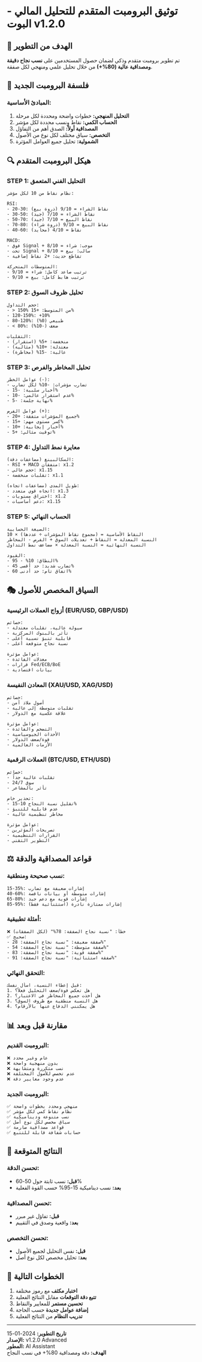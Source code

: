 # توثيق البرومبت المتقدم للتحليل المالي - البوت v1.2.0

## 🎯 الهدف من التطوير

تم تطوير برومبت متقدم وذكي لضمان حصول المستخدمين على **نسب نجاح دقيقة ومصداقية عالية (80%+)** من خلال تحليل علمي ومنهجي لكل صفقة.

## 🧠 فلسفة البرومبت الجديد

### المبادئ الأساسية:
1. **التحليل المنهجي:** خطوات واضحة ومحددة لكل مرحلة
2. **الحساب الكمي:** نقاط ونسب محددة لكل مؤشر
3. **المصداقية أولاً:** الصدق أهم من التفاؤل
4. **التخصص:** سياق مختلف لكل نوع من الأصول
5. **الشمولية:** تحليل جميع العوامل المؤثرة

## 🔍 هيكل البرومبت المتقدم

### STEP 1: التحليل الفني المتعمق
```
نظام نقاط من 10 لكل مؤشر:

RSI:
- 20-30: نقاط الشراء = 9/10 (ذروة بيع)
- 30-50: نقاط الشراء = 7/10 (جيد)
- 50-70: نقاط البيع = 7/10 (جيد)  
- 70-80: نقاط البيع = 9/10 (ذروة شراء)
- 40-60: نقاط = 4/10 (محايد)

MACD:
- فوق Signal + موجب: شراء = 8/10
- تحت Signal + سالب: بيع = 8/10
- تقاطع حديث: +2 نقاط إضافية

المتوسطات المتحركة:
- ترتيب صاعد كامل: شراء = 9/10
- ترتيب هابط كامل: بيع = 9/10
```

### STEP 2: تحليل ظروف السوق
```
حجم التداول:
- > 150% من المتوسط: +15%
- 120-150%: +10%
- 80-120%: طبيعي (0%)
- < 80%: ضعف (-10%)

التقلبات:
- منخفضة: +5% (استقرار)
- معتدلة: +10% (مثالية)
- عالية: -15% (مخاطرة)
```

### STEP 3: تحليل المخاطر والفرص
```
عوامل الخطر (-):
- تضارب مؤشرات: -10% لكل تضارب
- أخبار سلبية: -15%
- عدم استقرار عالمي: -10%
- نهاية جلسة: -5%

عوامل الفرص (+):
- جميع المؤشرات متفقة: +20%
- كسر مستوى مهم: +15%
- أخبار إيجابية: +10%
- توقيت مثالي: +5%
```

### STEP 4: معايرة نمط التداول
```
السكالبينغ (مضاعفات دقة):
- RSI + MACD متفقان: x1.2
- حجم عالي: x1.15
- تقلبات منخفضة: x1.1

طويل المدى (مضاعفات اتجاه):
- اتجاه قوي متعدد: x1.3
- اختراق مستويات: x1.2
- دعم أساسيات: x1.15
```

### STEP 5: الحساب النهائي
```
الصيغة الحسابية:
النقاط الأساسية = (مجموع نقاط المؤشرات ÷ عددها) × 10
النسبة المعدلة = النقاط + تعديلات السوق + الفرص - المخاطر  
النسبة النهائية = النسبة المعدلة × مضاعف نمط التداول

القيود:
- النطاق: 10% - 95%
- تضارب شديد: حد أقصى 45%
- اتفاق تام: حد أدنى 60%
```

## 🎭 السياق المخصص للأصول

### أزواج العملات الرئيسية (EUR/USD, GBP/USD)
```
خصائص:
- سيولة عالية، تقلبات معتدلة
- تأثر بالبنوك المركزية
- قابلية تنبؤ نسبية أعلى
- نسبة نجاح متوقعة أعلى

عوامل مؤثرة:
- معدلات الفائدة
- قرارات Fed/ECB/BoE
- بيانات اقتصادية
```

### المعادن النفيسة (XAU/USD, XAG/USD)
```
خصائص:
- أصول ملاذ آمن
- تقلبات متوسطة إلى عالية
- علاقة عكسية مع الدولار

عوامل مؤثرة:
- التضخم والفائدة
- الأحداث الجيوسياسية
- قوة/ضعف الدولار
- الأزمات العالمية
```

### العملات الرقمية (BTC/USD, ETH/USD)
```
خصائص:
- تقلبات عالية جداً
- سوق 24/7
- تأثر بالمشاعر

تحذير خاص:
- تقليل نسبة النجاح 10-15%
- عدم قابلية للتنبؤ
- مخاطر تنظيمية عالية

عوامل مؤثرة:
- تصريحات المؤثرين
- القرارات التنظيمية
- التطوير التقني
```

## ⚖️ قواعد المصداقية والدقة

### نسب صحيحة ومنطقية:
```
15-35%: إشارات ضعيفة مع تضارب
40-60%: إشارات متوسطة أو بيانات ناقصة
65-80%: إشارات قوية مع دعم جيد
85-95%: إشارات ممتازة نادرة (استثنائية فقط)
```

### أمثلة تطبيقية:
```
❌ خطأ: "نسبة نجاح الصفقة: 78%" (لكل الصفقات)
✅ صحيح: 
- صفقة ضعيفة: "نسبة نجاح الصفقة: 28%"
- صفقة متوسطة: "نسبة نجاح الصفقة: 54%"  
- صفقة قوية: "نسبة نجاح الصفقة: 83%"
- صفقة استثنائية: "نسبة نجاح الصفقة: 91%"
```

### التحقق النهائي:
```
قبل إعطاء النسبة، اسأل نفسك:
1. هل تعكس قوة/ضعف التحليل فعلاً؟
2. هل أخذت جميع المخاطر في الاعتبار؟
3. هل النسبة منطقية مع ظروف السوق؟
4. هل يمكنني الدفاع عنها بالأرقام؟
```

## 📊 مقارنة قبل وبعد

### البرومبت القديم:
```
❌ عام وغير محدد
❌ بدون منهجية واضحة  
❌ نسب متكررة ومتشابهة
❌ عدم تخصص للأصول المختلفة
❌ عدم وجود معايير دقة
```

### البرومبت الجديد:
```
✅ منهجي ومحدد بخطوات واضحة
✅ نظام نقاط كمي لكل مؤشر
✅ نسب متنوعة وديناميكية  
✅ سياق مخصص لكل نوع أصل
✅ قواعد مصداقية صارمة
✅ حسابات شفافة قابلة للتتبع
```

## 🎯 النتائج المتوقعة

### تحسن الدقة:
- **قبل:** نسب ثابتة حول 50-60%
- **بعد:** نسب ديناميكية 15-95% حسب القوة الفعلية

### تحسن المصداقية:
- **قبل:** تفاؤل غير مبرر
- **بعد:** واقعية وصدق في التقييم

### تحسن التخصص:
- **قبل:** نفس التحليل لجميع الأصول
- **بعد:** تحليل مخصص لكل نوع أصل

## 🚀 الخطوات التالية

1. **اختبار مكثف** مع رموز مختلفة
2. **تتبع دقة التوقعات** مقابل النتائج الفعلية  
3. **تحسين مستمر** للمعايير والنقاط
4. **إضافة عوامل جديدة** حسب الحاجة
5. **تدريب النظام** من النتائج الفعلية

---

**تاريخ التطوير:** 2024-01-15  
**الإصدار:** v1.2.0 Advanced  
**المطور:** AI Assistant  
**الهدف:** دقة ومصداقية 80%+ في نسب النجاح